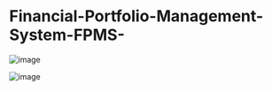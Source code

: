 # Financial-Portfolio-Management-System-FPMS-

![image](https://github.com/user-attachments/assets/371091d6-ac52-4ce0-9e85-a7463f4e6cf0)

![image](https://github.com/user-attachments/assets/6de2d8b8-f5b6-44e0-9958-63edc0f95f2a)
